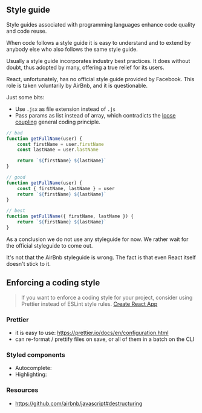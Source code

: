## Style guide

Style guides associated with programming languages enhance code quality and code reuse.

When code follows a style guide it is easy to understand and to extend by anybody else who also follows the same style guide.

Usually a style guide incorporates industry best practices. It does without doubt, thus adopted by many, offering a true relief for its users.

React, unfortunately, has no official style guide provided by Facebook. This role is taken voluntarily by AirBnb, and it is questionable.

Just some bits:

-   Use `.jsx` as file extension instead of `.js`
-   Pass params as list instead of array, which contradicts the [loose coupling](https://alistapart.com/article/coding-with-clarity#section3) general coding principle.

```javascript
// bad
function getFullName(user) {
    const firstName = user.firstName
    const lastName = user.lastName

    return `${firstName} ${lastName}`
}

// good
function getFullName(user) {
    const { firstName, lastName } = user
    return `${firstName} ${lastName}`
}

// best
function getFullName({ firstName, lastName }) {
    return `${firstName} ${lastName}`
}
```

As a conclusion we do not use any styleguide for now. We rather wait for the official styleguide to come out.

It's not that the AirBnb styleguide is wrong. The fact is that even React itself doesn't stick to it.

## Enforcing a coding style

> If you want to enforce a coding style for your project, consider using Prettier instead of ESLint style rules.
> [Create React App](https://facebook.github.io/create-react-app/docs/setting-up-your-editor)

### Prettier

-   it is easy to use: https://prettier.io/docs/en/configuration.html
-   can re-format / prettify files on save, or all of them in a batch on the CLI

### Styled components

-   Autocomplete:
-   Highlighting:

### Resources

-   https://github.com/airbnb/javascript#destructuring
